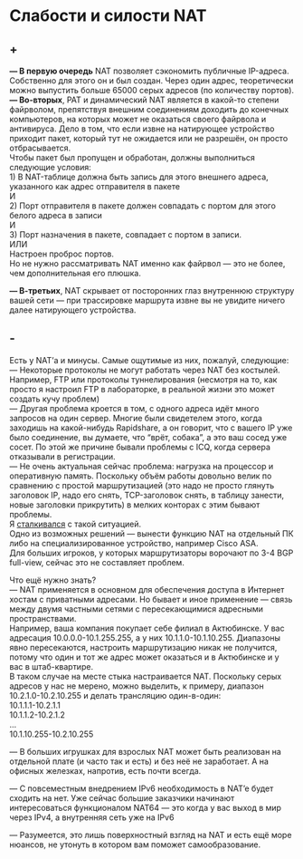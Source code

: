 # Слабости и силости NAT

## +

**— В первую очередь** NAT позволяет сэкономить публичные IP-адреса. Собственно для этого он и был создан. Через один адрес, теоретически можно выпустить больше 65000 серых адресов \(по количеству портов\).  
**— Во-вторых**, PAT и динамический NAT является в какой-то степени файрволом, препятствуя внешним соединениям доходить до конечных компьютеров, на которых может не оказаться своего файрвола и антивируса. Дело в том, что если извне на натирующее устройство приходит пакет, который тут не ожидается или не разрешён, он просто отбрасывается.  
Чтобы пакет был пропущен и обработан, должны выполниться следующие условия:  
1\) В NAT-таблице должна быть запись для этого внешнего адреса, указанного как адрес отправителя в пакете  
И  
2\) Порт отправителя в пакете должен совпадать с портом для этого белого адреса в записи  
И  
3\) Порт назначения в пакете, совпадает с портом в записи.  
ИЛИ  
Настроен проброс портов.  
Но не нужно рассматривать NAT именно как файрвол — это не более, чем дополнительная его плюшка.

**— В-третьих**, NAT скрывает от посторонних глаз внутреннюю структуру вашей сети — при трассировке маршрута извне вы не увидите ничего далее натирующего устройства.

## -

Есть у NAT’а и минусы. Самые ощутимые из них, пожалуй, следующие:  
— Некоторые протоколы не могут работать через NAT без костылей. Например, FTP или протоколы туннелирования \(несмотря на то, как просто я настроил FTP в лабораторке, в реальной жизни это может создать кучу проблем\)  
— Другая проблема кроется в том, с одного адреса идёт много запросов на один сервер. Многие были свидетелем этого, когда заходишь на какой-нибудь Rapidshare, а он говорит, что с вашего IP уже было соединение, вы думаете, что “врёт, собака”, а это ваш сосед уже сосет. По этой же причине бывали проблемы c ICQ, когда сервера отказывали в регистрации.  
— Не очень актуальная сейчас проблема: нагрузка на процессор и оперативную память. Поскольку объём работы довольно велик по сравнению с простой маршрутизацией \(это надо не просто глянуть заголовок IP, надо его снять, TCP-заголовок снять, в таблицу занести, новые заголовки прикрутить\) в мелких конторах с этим бывают проблемы.  
Я [сталкивался](http://habrahabr.ru/post/111990/) с такой ситуацией.  
Одно из возможных решений — вынести функцию NAT на отдельный ПК либо на специализированное устройство, например Cisco ASA.  
Для больших игроков, у которых маршрутизаторы ворочают по 3-4 BGP full-view, сейчас это не составляет проблем.

Что ещё нужно знать?  
— NAT применяется в основном для обеспечения доступа в Интернет хостам с приватными адресами. Но бывает и иное применение — связь между двумя частными сетями с пересекающимися адресными пространствами.  
Например, ваша компания покупает себе филиал в Актюбинске. У вас адресация 10.0.0.0-10.1.255.255, а у них 10.1.1.0-10.1.10.255. Диапазоны явно пересекаются, настроить маршрутизацию никак не получится, потому что один и тот же адрес может оказаться и в Актюбинске и у вас в штаб-квартире.  
В таком случае на месте стыка настраивается NAT. Поскольку серых адресов у нас не мерено, можно выделить, к примеру, диапазон 10.2.1.0-10.2.10.255 и делать трансляцию один-в-один:  
10.1.1.1-10.2.1.1  
10.1.1.2-10.2.1.2  
…  
10.1.10.255-10.2.10.255

— В больших игрушках для взрослых NAT может быть реализован на отдельной плате \(и часто так и есть\) и без неё не заработает. А на офисных железках, напротив, есть почти всегда.

— С повсеместным внедрением IPv6 необходимость в NAT’e будет сходить на нет. Уже сейчас большие заказчики начинают интересоваться функционалом NAT64 — это когда у вас выход в мир через IPv4, а внутренняя сеть уже на IPv6

— Разумеется, это лишь поверхностный взгляд на NAT и есть ещё море нюансов, не утонуть в котором вам поможет самообразование.
